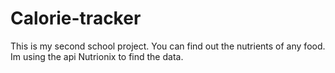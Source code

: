 # Calorie-tracker

This is my second school project. You can find out the nutrients of any food. Im using the api Nutrionix to find the data.
